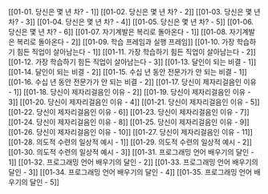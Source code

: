 [[01-01️. 당신은 몇 년 차? - 1]]
[[01-02. 당신은 몇 년 차? - 2]]
[[01-03. 당신은 몇 년 차? - 3]]
[[01-04. 당신은 몇 년 차? - 4]]
[[01-05. 당신은 몇 년 차? - 5]]
[[01-06. 당신은 몇 년 차? - 6]]
[[01-07. 자기계발은 복리로 돌아온다 - 1]]
[[01-08. 자기계발은 복리로 돌아온다 - 2]]
[[01-09. 학습 프레임과 실행 프레임]]
[[01-10. 가장 학습하기 힘든 직업이 살아남는다 - 1]]
[[01-11. 가장 학습하기 힘든 직업이 살아남는다 - 2]]
[[01-12. 가장 학습하기 힘든 직업이 살아남는다 - 3]]
[[01-13. 달인이 되는 비결 - 1]]
[[01-14. 달인이 되는 비결 - 2]]
[[01-15. 수십 년 동안 전문가가 안 되는 비결 - 1]]
[[01-16. 수십 년 동안 전문가가 안 되는 비결 - 2]]
[[01-17. 당신이 제자리걸음인 이유 - 1]]
[[01-18. 당신이 제자리걸음인 이유 - 2]]
[[01-19. 당신이 제자리걸음인 이유 - 3]]
[[01-20. 당신이 제자리걸음인 이유 - 4]]
[[01-21. 당신이 제자리걸음인 이유 - 5]]
[[01-22. 당신이 제자리걸음인 이유 - 6]]
[[01-23. 당신이 제자리걸음인 이유 - 7]]
[[01-24. 당신이 제자리걸음인 이유 - 8]]
[[01-25. 당신이 제자리걸음인 이유 - 9]]
[[01-26. 당신이 제자리걸음인 이유 - 10]]
[[01-27. 당신이 제자리걸음인 이유 - 11]]
[[01-28. 의도적 수련의 일상적 예시 - 1]]
[[01-29. 의도적 수련의 일상적 예시 - 2]]
[[01-30. 의도적 수련의 일상적 예시 - 3]]
[[01-31. 프로그래밍 언어 배우기의 달인 - 1]]
[[01-32. 프로그래밍 언어 배우기의 달인 - 2]]
[[01-33. 프로그래밍 언어 배우기의 달인 - 3]]
[[01-34. 프로그래밍 언어 배우기의 달인 - 4]]
[[01-35. 프로그래밍 언어 배우기의 달인 - 5]]